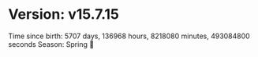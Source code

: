 # Version: v15.7.15
Time since birth: 5707 days, 136968 hours, 8218080 minutes, 493084800 seconds
Season: Spring 🌸
